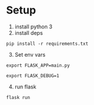 # Setup

1. install python 3
2. install deps

`pip install -r requirements.txt`

3. Set env vars

`export FLASK_APP=main.py`

`export FLASK_DEBUG=1`

4. run flask

`flask run`

